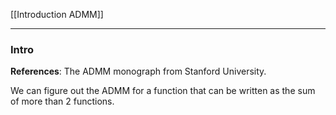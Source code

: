 [[Introduction ADMM]]


---
### **Intro**

**References**: The ADMM monograph from Stanford University. 

We can figure out the ADMM for a function that can be written as the sum of more than 2 functions. 
